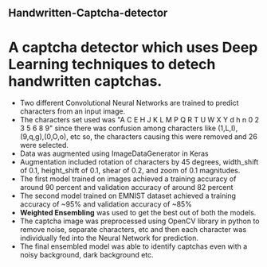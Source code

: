 ## Handwritten-Captcha-detector

# A captcha detector which uses Deep Learning techniques to detech handwritten captchas.

* Two different Convolutional Neural Networks are trained to predict characters from an input image.
* The characters set used was "A C E H J K L M P Q R T U W X Y d h n 0 2 3 5 6 8 9" since there was confusion among characters like (1,L,I),(9,q,g),(0,O,o), etc so, the characters causing this were removed and 26 were selected.
* Data was augmented using ImageDataGenerator in Keras
* Augmentation included rotation of characters by 45 degrees, width_shift of 0.1, height_shift of 0.1, shear of 0.2, and zoom of 0.1 magnitudes.
* The first model trained on images achieved a training accuracy of around 90 percent and validation accuracy of around 82 percent
* The second model trained on EMNIST dataset achieved a training accuracy of ~95% and validation accuracy of ~85%
* **Weighted Ensembling** was used to get the best out of both the models.
* The captcha image was preprocessed using OpenCV library in python to remove noise, separate characters, etc and then each character was individually fed into the Neural Network for prediction.
* The final ensembled model was able to identify captchas even with a noisy background, dark background etc.

